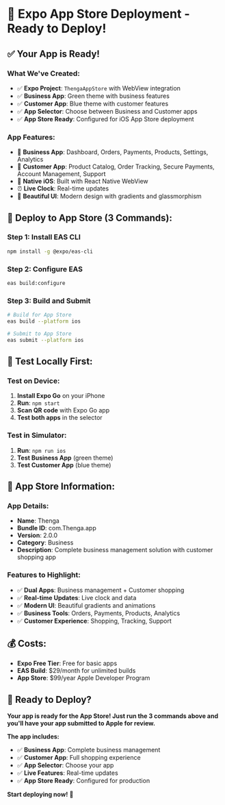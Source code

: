 # 🚀 Expo App Store Deployment - Ready to Deploy!

## ✅ **Your App is Ready!**

### **What We've Created:**
- ✅ **Expo Project**: `ThengaAppStore` with WebView integration
- ✅ **Business App**: Green theme with business features
- ✅ **Customer App**: Blue theme with customer features
- ✅ **App Selector**: Choose between Business and Customer apps
- ✅ **App Store Ready**: Configured for iOS App Store deployment

### **App Features:**
- 🏢 **Business App**: Dashboard, Orders, Payments, Products, Settings, Analytics
- 🛒 **Customer App**: Product Catalog, Order Tracking, Secure Payments, Account Management, Support
- 📱 **Native iOS**: Built with React Native WebView
- ⏰ **Live Clock**: Real-time updates
- 🎨 **Beautiful UI**: Modern design with gradients and glassmorphism

## 🚀 **Deploy to App Store (3 Commands):**

### **Step 1: Install EAS CLI**
```bash
npm install -g @expo/eas-cli
```

### **Step 2: Configure EAS**
```bash
eas build:configure
```

### **Step 3: Build and Submit**
```bash
# Build for App Store
eas build --platform ios

# Submit to App Store
eas submit --platform ios
```

## 📱 **Test Locally First:**

### **Test on Device:**
1. **Install Expo Go** on your iPhone
2. **Run**: `npm start`
3. **Scan QR code** with Expo Go app
4. **Test both apps** in the selector

### **Test in Simulator:**
1. **Run**: `npm run ios`
2. **Test Business App** (green theme)
3. **Test Customer App** (blue theme)

## 🎯 **App Store Information:**

### **App Details:**
- **Name**: Thenga
- **Bundle ID**: com.Thenga.app
- **Version**: 2.0.0
- **Category**: Business
- **Description**: Complete business management solution with customer shopping app

### **Features to Highlight:**
- ✅ **Dual Apps**: Business management + Customer shopping
- ✅ **Real-time Updates**: Live clock and data
- ✅ **Modern UI**: Beautiful gradients and animations
- ✅ **Business Tools**: Orders, Payments, Products, Analytics
- ✅ **Customer Experience**: Shopping, Tracking, Support

## 💰 **Costs:**
- **Expo Free Tier**: Free for basic apps
- **EAS Build**: $29/month for unlimited builds
- **App Store**: $99/year Apple Developer Program

## 🚀 **Ready to Deploy?**

**Your app is ready for the App Store! Just run the 3 commands above and you'll have your app submitted to Apple for review.**

**The app includes:**
- ✅ **Business App**: Complete business management
- ✅ **Customer App**: Full shopping experience
- ✅ **App Selector**: Choose your app
- ✅ **Live Features**: Real-time updates
- ✅ **App Store Ready**: Configured for production

**Start deploying now!** 🎉
